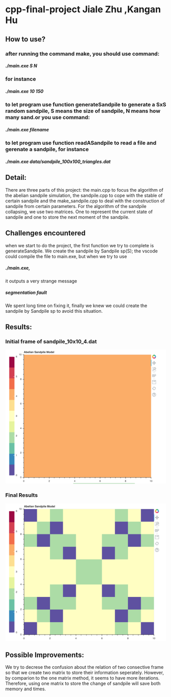 # cpp-final-project Jiale Zhu ,Kangan Hu
## How to use?
### after running the command make, you should use command:
##### ./main.exe S N 
### for instance
##### ./main.exe 10 150 
### to let program use function generateSandpile to generate a SxS random sandpile, S means the size of sandpile, N means how many sand.or you use command:
##### ./main.exe filename
### to let program use function readASandpile to read a file and gerenate a sandpile, for instance 
##### ./main.exe data/sandpile_100x100_triangles.dat

## Detail:
There are three parts of this project: the main.cpp to focus the algorithm of the abelian sandpile simulation, the sandpile.cpp to cope with the stable of certain sandpile and the make_sandpile.cpp to deal with the construction of sandpile from certain parameters.
For the algorithm of the sandpile collapsing, we use two matrices. One to represent the current state of sandpile and one to store the next moment of the sandpile.

## Challenges encountered
when we start to do the project, the first function we try to complete is generateSandpile. We create the sandpile by Sandpile sp(S); the vscode could compile the file to main.exe, but when we try to use 
##### ./main.exe, 
it outputs a very strange message
##### segmentation fault
We spent long time on fixing it, finally we knew we could create the sandpile by Sandpile sp to avoid this situation.

## Results:
<p align="center">
	<h3>Initial frame of sandpile_10x10_4.dat</h3>
	<img src="./img/Initial.png" />
	<h3>Final Results</h3>
	<img src="./img/End.png" />
</p>

## Possible Improvements:
We try to decrese the confusion about the relation of two consective frame so that we create two matrix to store their information seperately. However, by comparion to the one matrix method, it seems to have more iterations. Therefore, using one matrix to store the change of sandpile will save both memory and times.
